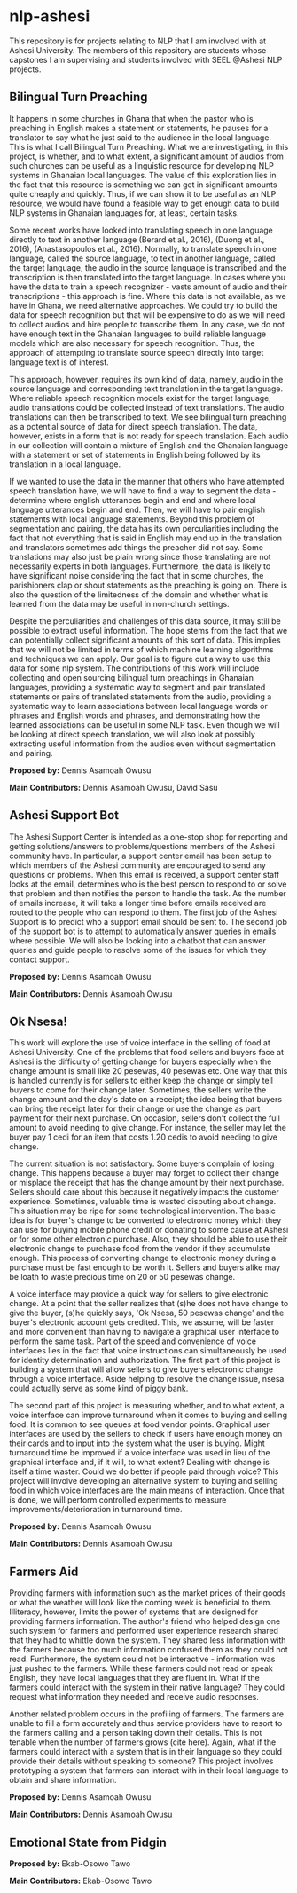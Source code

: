 
# nlp-ashesi
This repository is for projects relating to NLP that I am involved with at Ashesi University. The members of this repository are students whose capstones I am supervising and students involved with SEEL @Ashesi NLP projects.

## Bilingual Turn Preaching
It happens in some churches in Ghana that when the pastor who is preaching in English makes a statement or statements, he pauses for a translator to say what he just said to the audience in the local language. This is what I call Bilingual Turn Preaching. What we are investigating, in this project, is whether, and to what extent, a significant amount of audios from such churches can be useful as a linguistic resource for developing NLP systems in Ghanaian local languages. The value of this exploration lies in the fact that this resource is something we can get in significant amounts quite cheaply and quickly. Thus, if we can show it to be useful as an NLP resource, we would have found a feasible way to get enough data to build NLP systems in Ghanaian languages for, at least, certain tasks. 

Some recent works have looked into translating speech in one language directly to text in another language (Berard et al., 2016), (Duong et al., 2016), (Anastasopoulos et al., 2016). Normally, to translate speech in one language, called the source language, to text in another language, called the target language, the audio in the source language is transcribed and the transcription is then translated into the target language. In cases where you have the data to train a speech recognizer - vasts amount of audio and their transcriptions - this approach is fine. Where this data is not available, as we have in Ghana, we need alternative approaches. We could try to build the data for speech recognition but that will be expensive to do as we will need to collect audios and hire people to transcribe them. In any case, we do not have enough text in the Ghanaian languages to build reliable language models which are also necessary for speech recognition. Thus, the approach of attempting to translate source speech directly into target language text is of interest.

This approach, however, requires its own kind of data, namely, audio in the source language and corresponding text translation in the target language. Where reliable speech recognition models exist for the target language, audio translations could be collected instead of text translations. The audio translations can then be transcribed to text. We see bilingual turn preaching as a potential source of data for direct speech translation. The data, however, exists in a form that is not ready for speech translation. Each audio in our collection will contain a mixture of English and the Ghanaian language with a statement or set of statements in English being followed by its translation in a local language. 

If we wanted to use the data in the manner that others who have attempted speech translation have, we will have to find a way to segment the data - determine where english utterances begin and end and where local language utterances begin and end. Then, we will have to pair english statements with local language statements. Beyond this problem of segmentation and pairing, the data has its own perculiarities including the fact that not everything that is said in English may end up in the translation and translators sometimes add things the preacher did not say. Some translations may also just be plain wrong since those translating are not necessarily experts in both languages. Furthermore, the data is likely to have significant noise considering the fact that in some churches, the parishioners clap or shout statements as the preaching is going on. There is also the question of the limitedness of the domain and whether what is learned from the data may be useful in non-church settings.

Despite the perculiarities and challenges of this data source, it may still be possible to extract useful information. The hope stems from the fact that we can potentially collect significant amounts of this sort of data. This implies that we will not be limited in terms of which machine learning algorithms and techniques we can apply. Our goal is to figure out a way to use this data for some nlp system. The contributions of this work will include collecting and open sourcing bilingual turn preachings in Ghanaian languages, providing a systematic way to segment and pair translated statements or pairs of translated statements from the audio, providing a systematic way to learn associations between local language words or phrases and English words and phrases, and demonstrating how the learned associations can be useful in some NLP task. Even though we will be looking at direct speech translation, we will also look at possibly extracting useful information from the audios even without segmentation and pairing.    

**Proposed by:** Dennis Asamoah Owusu

**Main Contributors:** Dennis Asamoah Owusu, David Sasu

## Ashesi Support Bot

The Ashesi Support Center is intended as a one-stop shop for reporting and getting solutions/answers to problems/questions members of the Ashesi community have. In particular, a support center email has been setup to which members of the Ashesi community are encouraged to send any questions or problems. When this email is received, a support center staff looks at the email, determines who is the best person to respond to or solve that problem and then notifies the person to handle the task. As the number of emails increase, it will take a longer time before emails received are routed to the people who can respond to them. The first job of the Ashesi Support is to predict who a support email should be sent to. The second job of the support bot is to attempt to automatically answer queries in emails where possible. We will also be looking into a chatbot that can answer queries and guide people to resolve some of the issues for which they contact support.

**Proposed by:** Dennis Asamoah Owusu

**Main Contributors:** Dennis Asamoah Owusu


## Ok Nsesa!

This work will explore the use of voice interface in the selling of food at Ashesi University. One of the problems that food sellers and buyers face at Ashesi is the difficulty of getting change for buyers especially when the change amount is small like 20 pesewas, 40 pesewas etc. One way that this is handled currently is for sellers to either keep the change or simply tell buyers to come for their change later. Sometimes, the sellers write the change amount and the day's date on a receipt; the idea being that buyers can bring the receipt later for their change or use the change as part payment for their next purchase. On occasion, sellers don't collect the full amount to avoid needing to give change. For instance, the seller may let the buyer pay 1 cedi for an item that costs 1.20 cedis to avoid needing to give change.

The current situation is not satisfactory. Some buyers complain of losing change. This happens because a buyer may forget to collect their change or misplace the receipt that has the change amount by their next purchase. Sellers should care about this because it negatively impacts the customer experience. Sometimes, valuable time is wasted disputing about change. This situation may be ripe for some technological intervention. The basic idea is for buyer's change to be converted to electronic money which they can use for buying mobile phone credit or donating to some cause at Ashesi or for some other electronic purchase. Also, they should be able to use their electronic change to purchase food from the vendor if they accumulate enough. This process of converting change to electronic money during a purchase must be fast enough to be worth it. Sellers and buyers alike may be loath to waste precious time on 20 or 50 pesewas change. 

A voice interface may provide a quick way for sellers to give electronic change. At a point that the seller realizes that (s)he does not have change to give the buyer, (s)he quickly says, 'Ok Nsesa, 50 pesewas change' and the buyer's electronic account gets credited. This, we assume, will be faster and more convenient than having to navigate a graphical user interface to perform the same task. Part of the speed and convenience of voice interfaces lies in the fact that voice instructions can simultaneously be used for identity determination and authorization. The first part of this project is building a system that will allow sellers to give buyers electronic change through a voice interface. Aside helping to resolve the change issue, nsesa could actually serve as some kind of piggy bank. 

The second part of this project is measuring whether, and to what extent, a voice interface can improve turnaround when it comes to buying and selling food. It is common to see queues at food vendor points. Graphical user interfaces are used by the sellers to check if users have enough money on their cards and to input into the system what the user is buying. Might turnaround time be improved if a voice interface was used in lieu of the graphical interface and, if it will, to what extent? Dealing with change is itself a time waster. Could we do better if people paid through voice? This project will involve developing an alternative system to buying and selling food in which voice interfaces are the main means of interaction. Once that is done, we will perform controlled experiments to measure improvements/deterioration in turnaround time.

**Proposed by:** Dennis Asamoah Owusu

**Main Contributors:** Dennis Asamoah Owusu


## Farmers Aid

Providing farmers with information such as the market prices of their goods or what the weather will look like the coming week is beneficial to them. Illiteracy, however, limits the power of systems that are designed for providing farmers information. The author's friend who helped design one such system for farmers and performed user experience research shared that they had to whittle down the system. They shared less information with the farmers because too much information confused them as they could not read. Furthermore, the system could not be interactive - information was just pushed to the farmers. While these farmers could not read or speak English, they have local languages that they are fluent in. What if the farmers could interact with the system in their native language? They could request what information they needed and receive audio responses. 

Another related problem occurs in the profiling of farmers. The farmers are unable to fill a form accurately and thus service providers have to resort to the farmers calling and a person taking down their details. This is not tenable when the number of farmers grows (cite here). Again, what if the farmers could interact with a system that is in their language so they could provide their details without speaking to someone? This project involves prototyping a system that farmers can interact with in their local language to obtain and share information.  

**Proposed by:** Dennis Asamoah Owusu

**Main Contributors:** Dennis Asamoah Owusu

## Emotional State from Pidgin

**Proposed by:** Ekab-Osowo Tawo

**Main Contributors:** Ekab-Osowo Tawo


